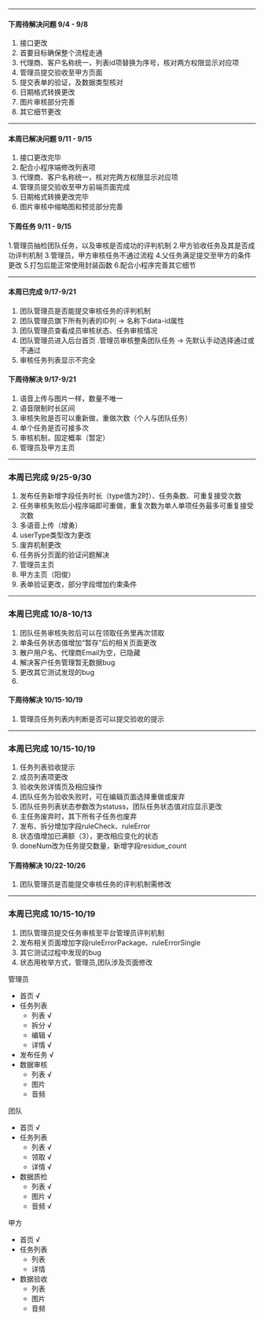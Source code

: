 
---

#### 下周待解决问题 9/4 - 9/8
1. 接口更改 
2. 首要目标确保整个流程走通
3. 代理商、客户名称统一，列表id项替换为序号，核对两方权限显示对应项
4. 管理员提交验收至甲方页面
5. 提交表单的验证，及数据类型核对
6. 日期格式转换更改
7. 图片审核部分完善
8. 其它细节更改

----

#### 本周已解决问题 9/11 - 9/15
1. 接口更改完毕
2. 配合小程序端修改列表项
3. 代理商、客户名称统一，核对完两方权限显示对应项
4. 管理员提交验收至甲方前端页面完成
5. 日期格式转换更改完毕
6. 图片审核中缩略图和预览部分完善


#### 下周任务 9/11 - 9/15

1.管理员抽检团队任务，以及审核是否成功的评判机制
2.甲方验收任务及其是否成功评判机制
3.管理员，甲方审核任务不通过流程
4.父任务满足提交至甲方的条件更改
5.打包后能正常使用封装函数
6.配合小程序完善其它细节

-----

#### 本周已完成 9/17-9/21
1. 团队管理员是否能提交审核任务的评判机制
2. 团队管理员旗下所有列表的ID列 -> 名称下data-id属性
3. 团队管理员查看成员审核状态、任务审核情况
4. 团队管理员进入后台首页
.管理员审核整条团队任务 -> 先默认手动选择通过或不通过
5. 审核任务列表显示不完全 

#### 下周待解决 9/17-9/21

1. 语音上传与图片一样，数量不唯一
2. 语音限制时长区间
3. 审核失败是否可以重新做，重做次数（个人与团队任务）
4. 单个任务是否可接多次
5. 审核机制，固定概率（暂定）
6. 管理员及甲方主页

---

### 本周已完成 9/25-9/30

1. 发布任务新增字段任务时长（type值为2时）、任务条数、可重复接受次数
2. 任务审核失败后小程序端即可重做，重复次数为单人单项任务最多可重复接受次数
3. 多语音上传（增勇）
4. userType类型改为更改
5. 废弃机制更改
6. 任务拆分页面的验证问题解决
7. 管理员主页 
8. 甲方主页（阳俊）
9. 表单验证更改，部分字段增加约束条件


---

### 本周已完成 10/8-10/13

1. 团队任务审核失败后可以在领取任务里再次领取
2. 单条任务状态值增加“暂存”后的相关页面更改
3. 散户用户名、代理商Email为空，已隐藏
4. 解决客户任务管理暂无数据bug
5. 更改其它测试发现的bug
6. 


#### 下周待解决 10/15-10/19

1. 管理员任务列表内判断是否可以提交验收的提示




---

### 本周已完成 10/15-10/19

1. 任务列表验收提示 
2. 成员列表项更改
3. 验收失败详情页及相应操作
4. 团队任务为验收失败时，可在编辑页面选择重做或废弃
5. 团队任务列表状态参数改为statuss，团队任务状态值对应显示更改
6. 主任务废弃时，其下所有子任务也废弃
7. 发布、拆分增加字段ruleCheck、ruleError
8. 状态值增加已满额（3），更改相应变化的状态
9. doneNum改为任务提交数量，新增字段residue_count

#### 下周待解决 10/22-10/26
1. 团队管理员是否能提交审核任务的评判机制需修改



---

### 本周已完成 10/15-10/19

1. 团队管理员提交任务审核至平台管理员评判机制
2. 发布相关页面增加字段ruleErrorPackage、ruleErrorSingle
3. 其它测试过程中发现的bug
4. 状态用枚举方式，管理员,团队涉及页面修改

管理员 
- 首页        √
- 任务列表
    - 列表 √
    - 拆分 √
    - 编辑 √
    - 详情 √
- 发布任务     √
- 数据审核
    - 列表 √
    - 图片 
    - 音频 


团队 
- 首页          √
- 任务列表
    - 列表 √
    - 领取 √
    - 详情 √
- 数据质检
    - 列表 √
    - 图片 √
    - 音频 √

甲方 
- 首页          √
- 任务列表
    - 列表 
    - 详情 
- 数据验收
    - 列表 
    - 图片 
    - 音频 





